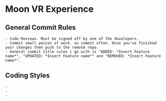# Moon VR Experience

## General Commit Rules
	- Code Reviews. Must be signed off by one of the developers.
	- Commit small peices of work. so commit often. Once you've finished your changes then push to the remote repo. 
	- General commit title rules i go with is "ADDED: *Insert Feature name*", "UPDATED: *Insert Feature name*" and "REMOVED: *Insert Feature name*".

## Coding Styles
	- 
	- 
	- 
	
